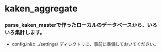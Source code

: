 # kaken_aggregate

### parse_kaken_masterで作ったローカルのデータベースから、いろいろ集計します。
- config.iniは ../settings/ ディレクトリに、事前に準備しておいてください。
